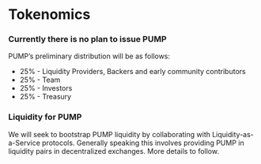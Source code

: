 # Tokenomics

### Currently there is no plan to issue PUMP

PUMP’s preliminary distribution will be as follows:&#x20;

* 25% - Liquidity Providers, Backers and early community contributors&#x20;
* 25% - Team&#x20;
* 25% - Investors&#x20;
* 25% - Treasury

### Liquidity for PUMP&#x20;

We will seek to bootstrap PUMP liquidity by collaborating with Liquidity-as-a-Service protocols. Generally speaking this involves providing PUMP in liquidity pairs in decentralized exchanges. More details to follow.&#x20;

